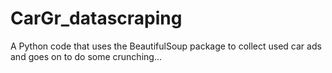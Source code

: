 # CarGr_datascraping
A Python code that uses the BeautifulSoup package to collect used car ads and goes on to do some crunching...
